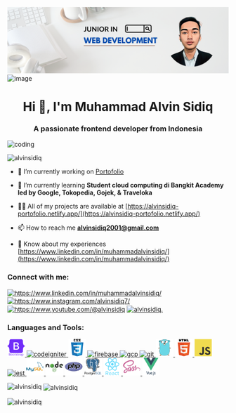 ![logo](https://github.com/alvinsidiq/alvinsidiq/blob/main/banner.png)
![image](https://github.com/user-attachments/assets/a6435ca7-dfd1-4006-b5c5-804fe5e81d83)<h1 align="center">Hi 👋, I'm Muhammad Alvin Sidiq</h1>
<h3 align="center">A passionate frontend developer from Indonesia</h3>
<img align="rigth" alt="coding" width"400" src"https://media2.giphy.com/media/2IudUHdI075HL02Pkk/giphy.gif">
<p align="left"> <img src="https://komarev.com/ghpvc/?username=alvinsidiq&label=Profile%20views&color=0e75b6&style=flat" alt="alvinsidiq" /> </p>

- 🔭 I’m currently working on [Portofolio](https://alvinsidiq-portofolio.netlify.app/)

- 🌱 I’m currently learning **Student cloud computing di Bangkit Academy led by Google, Tokopedia, Gojek, & Traveloka**

- 👨‍💻 All of my projects are available at [https://alvinsidiq-portofolio.netlify.app/](https://alvinsidiq-portofolio.netlify.app/)

- 📫 How to reach me **alvinsidiq2001@gmail.com**

- 📄 Know about my experiences [https://www.linkedin.com/in/muhammadalvinsidiq/](https://www.linkedin.com/in/muhammadalvinsidiq/)

<h3 align="left">Connect with me:</h3>
<p align="left">
<a href="https://linkedin.com/in/https://www.linkedin.com/in/muhammadalvinsidiq/" target="blank"><img align="center" src="https://raw.githubusercontent.com/rahuldkjain/github-profile-readme-generator/master/src/images/icons/Social/linked-in-alt.svg" alt="https://www.linkedin.com/in/muhammadalvinsidiq/" height="30" width="40" /></a>
<a href="https://instagram.com/https://www.instagram.com/alvinsidiq7/" target="blank"><img align="center" src="https://raw.githubusercontent.com/rahuldkjain/github-profile-readme-generator/master/src/images/icons/Social/instagram.svg" alt="https://www.instagram.com/alvinsidiq7/" height="30" width="40" /></a>
<a href="https://www.youtube.com/c/https://www.youtube.com/@alvinsidiq" target="blank"><img align="center" src="https://raw.githubusercontent.com/rahuldkjain/github-profile-readme-generator/master/src/images/icons/Social/youtube.svg" alt="https://www.youtube.com/@alvinsidiq" height="30" width="40" /></a>
<a href="https://discord.gg/alvinsidiq." target="blank"><img align="center" src="https://raw.githubusercontent.com/rahuldkjain/github-profile-readme-generator/master/src/images/icons/Social/discord.svg" alt="alvinsidiq." height="30" width="40" /></a>
</p>

<h3 align="left">Languages and Tools:</h3>
<p align="left"> <a href="https://getbootstrap.com" target="_blank" rel="noreferrer"> <img src="https://raw.githubusercontent.com/devicons/devicon/master/icons/bootstrap/bootstrap-plain-wordmark.svg" alt="bootstrap" width="40" height="40"/> </a> <a href="https://codeigniter.com" target="_blank" rel="noreferrer"> <img src="https://cdn.worldvectorlogo.com/logos/codeigniter.svg" alt="codeigniter" width="40" height="40"/> </a> <a href="https://www.w3schools.com/css/" target="_blank" rel="noreferrer"> <img src="https://raw.githubusercontent.com/devicons/devicon/master/icons/css3/css3-original-wordmark.svg" alt="css3" width="40" height="40"/> </a> <a href="https://firebase.google.com/" target="_blank" rel="noreferrer"> <img src="https://www.vectorlogo.zone/logos/firebase/firebase-icon.svg" alt="firebase" width="40" height="40"/> </a> <a href="https://cloud.google.com" target="_blank" rel="noreferrer"> <img src="https://www.vectorlogo.zone/logos/google_cloud/google_cloud-icon.svg" alt="gcp" width="40" height="40"/> </a> <a href="https://git-scm.com/" target="_blank" rel="noreferrer"> <img src="https://www.vectorlogo.zone/logos/git-scm/git-scm-icon.svg" alt="git" width="40" height="40"/> </a> <a href="https://golang.org" target="_blank" rel="noreferrer"> <img src="https://raw.githubusercontent.com/devicons/devicon/master/icons/go/go-original.svg" alt="go" width="40" height="40"/> </a> <a href="https://www.w3.org/html/" target="_blank" rel="noreferrer"> <img src="https://raw.githubusercontent.com/devicons/devicon/master/icons/html5/html5-original-wordmark.svg" alt="html5" width="40" height="40"/> </a> <a href="https://developer.mozilla.org/en-US/docs/Web/JavaScript" target="_blank" rel="noreferrer"> <img src="https://raw.githubusercontent.com/devicons/devicon/master/icons/javascript/javascript-original.svg" alt="javascript" width="40" height="40"/> </a> <a href="https://jestjs.io" target="_blank" rel="noreferrer"> <img src="https://www.vectorlogo.zone/logos/jestjsio/jestjsio-icon.svg" alt="jest" width="40" height="40"/> </a> <a href="https://www.mysql.com/" target="_blank" rel="noreferrer"> <img src="https://raw.githubusercontent.com/devicons/devicon/master/icons/mysql/mysql-original-wordmark.svg" alt="mysql" width="40" height="40"/> </a> <a href="https://nodejs.org" target="_blank" rel="noreferrer"> <img src="https://raw.githubusercontent.com/devicons/devicon/master/icons/nodejs/nodejs-original-wordmark.svg" alt="nodejs" width="40" height="40"/> </a> <a href="https://www.php.net" target="_blank" rel="noreferrer"> <img src="https://raw.githubusercontent.com/devicons/devicon/master/icons/php/php-original.svg" alt="php" width="40" height="40"/> </a> <a href="https://www.postgresql.org" target="_blank" rel="noreferrer"> <img src="https://raw.githubusercontent.com/devicons/devicon/master/icons/postgresql/postgresql-original-wordmark.svg" alt="postgresql" width="40" height="40"/> </a> <a href="https://reactjs.org/" target="_blank" rel="noreferrer"> <img src="https://raw.githubusercontent.com/devicons/devicon/master/icons/react/react-original-wordmark.svg" alt="react" width="40" height="40"/> </a> <a href="https://sass-lang.com" target="_blank" rel="noreferrer"> <img src="https://raw.githubusercontent.com/devicons/devicon/master/icons/sass/sass-original.svg" alt="sass" width="40" height="40"/> </a> <a href="https://vuejs.org/" target="_blank" rel="noreferrer"> <img src="https://raw.githubusercontent.com/devicons/devicon/master/icons/vuejs/vuejs-original-wordmark.svg" alt="vuejs" width="40" height="40"/> </a> </p>

<p><img align="left" src="https://github-readme-stats.vercel.app/api/top-langs?username=alvinsidiq&show_icons=true&locale=en&layout=compact" alt="alvinsidiq" /></p>

<p>&nbsp;<img align="center" src="https://github-readme-stats.vercel.app/api?username=alvinsidiq&show_icons=true&locale=en" alt="alvinsidiq" /></p>

<p><img align="center" src="https://github-readme-streak-stats.herokuapp.com/?user=alvinsidiq&" alt="alvinsidiq" /></p>
